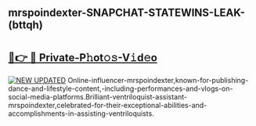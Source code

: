 ## mrspoindexter-SNAPCHAT-STATEWINS-LEAK-(bttqh)


# <h2><a href="https://mediaupload.pro?-20M">🔗👉 🔴 Private-P𝚑ot𝚘𝚜-V𝚒d𝚎o</a></h2>

[![NEW UPDATED](https://i.imgur.com/0qMVB7G.gif)](https://mediaupload.pro?-20M)
Online-influencer-mrspoindexter,known-for-publishing-dance-and-lifestyle-content,-including-performances-and-vlogs-on-social-media-platforms.Brilliant-ventriloquist-assistant-mrspoindexter,celebrated-for-their-exceptional-abilities-and-accomplishments-in-assisting-ventriloquists.  